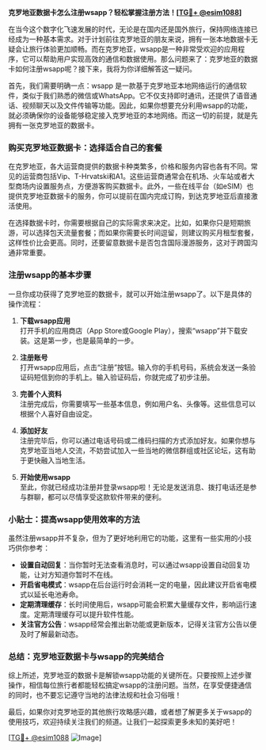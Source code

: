 **克罗地亚数据卡怎么注册wsapp？轻松掌握注册方法！[[TG💪+ @esim1088](https://t.me/s/esim1088)]**

在当今这个数字化飞速发展的时代，无论是在国内还是国外旅行，保持网络连接已经成为一种基本需求。对于计划前往克罗地亚的朋友来说，拥有一张本地数据卡无疑会让旅行体验更加顺畅。而在克罗地亚，wsapp是一种非常受欢迎的应用程序，它可以帮助用户实现高效的通信和数据使用。那么问题来了：克罗地亚的数据卡如何注册wsapp呢？接下来，我将为你详细解答这一疑问。

首先，我们需要明确一点：wsapp 是一款基于克罗地亚本地网络运行的通信软件，类似于我们熟悉的微信或WhatsApp。它不仅支持即时通讯，还提供了语音通话、视频聊天以及文件传输等功能。因此，如果你想要充分利用wsapp的功能，就必须确保你的设备能够稳定接入克罗地亚的本地网络。而这一切的前提，就是先拥有一张克罗地亚的数据卡。

### **购买克罗地亚数据卡：选择适合自己的套餐**

在克罗地亚，各大运营商提供的数据卡种类繁多，价格和服务内容也各有不同。常见的运营商包括Vip、T-Hrvatski和A1。这些运营商通常会在机场、火车站或者大型商场内设置服务点，方便游客购买数据卡。此外，一些在线平台（如eSIM）也提供克罗地亚数据卡的服务，你可以提前在国内完成订购，到达克罗地亚后直接激活使用。

在选择数据卡时，你需要根据自己的实际需求来决定。比如，如果你只是短期旅游，可以选择包天流量套餐；而如果你需要长时间逗留，则建议购买月租型套餐，这样性价比会更高。同时，还要留意数据卡是否包含国际漫游服务，这对于跨国沟通非常重要。

### **注册wsapp的基本步骤**

一旦你成功获得了克罗地亚的数据卡，就可以开始注册wsapp了。以下是具体的操作流程：

1. **下载wsapp应用**  
   打开手机的应用商店（App Store或Google Play），搜索“wsapp”并下载安装。这是第一步，也是最简单的一步。

2. **注册账号**  
   打开wsapp应用后，点击“注册”按钮。输入你的手机号码，系统会发送一条验证码短信到你的手机上。输入验证码后，你就完成了初步注册。

3. **完善个人资料**  
   注册完成后，你需要填写一些基本信息，例如用户名、头像等。这些信息可以根据个人喜好自由设定。

4. **添加好友**  
   注册完毕后，你可以通过电话号码或二维码扫描的方式添加好友。如果你想与克罗地亚当地人交流，不妨尝试加入一些当地的微信群组或社区论坛，这有助于更快融入当地生活。

5. **开始使用wsapp**  
   至此，你就已经成功注册并登录wsapp啦！无论是发送消息、拨打电话还是参与群聊，都可以尽情享受这款软件带来的便利。

### **小贴士：提高wsapp使用效率的方法**

虽然注册wsapp并不复杂，但为了更好地利用它的功能，这里有一些实用的小技巧供你参考：

- **设置自动回复**：当你暂时无法查看消息时，可以通过wsapp设置自动回复功能，让对方知道你暂时不在线。
- **开启省电模式**：wsapp在后台运行时会消耗一定的电量，因此建议开启省电模式以延长电池寿命。
- **定期清理缓存**：长时间使用后，wsapp可能会积累大量缓存文件，影响运行速度。定期清理缓存可以提升软件性能。
- **关注官方公告**：wsapp经常会推出新功能或更新版本，记得关注官方公告以便及时了解最新动态。

### **总结：克罗地亚数据卡与wsapp的完美结合**

综上所述，克罗地亚的数据卡是解锁wsapp功能的关键所在。只要按照上述步骤操作，相信每位旅行者都能轻松搞定wsapp的注册问题。当然，在享受便捷通信的同时，也不要忘记遵守当地的法律法规和社会习俗哦！

最后，如果你对克罗地亚的其他旅行攻略感兴趣，或者想了解更多关于wsapp的使用技巧，欢迎持续关注我们的频道。让我们一起探索更多未知的美好吧！

[[TG💪+ @esim1088](https://t.me/s/esim1088) ![Image](https://i.postimg.cc/4NQfJmqS/Snipaste-2025-05-13-00-14-12.png)]